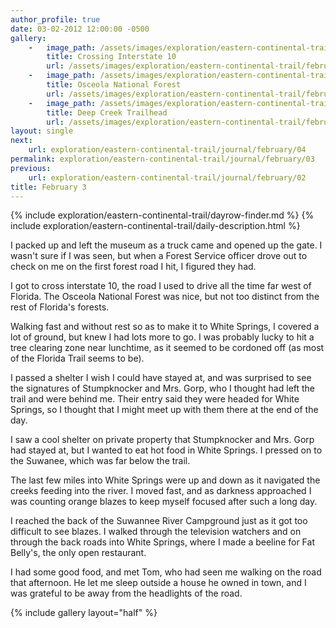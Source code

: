 ```yaml
---
author_profile: true
date: 03-02-2012 12:00:00 -0500
gallery:
    -   image_path: /assets/images/exploration/eastern-continental-trail/february/small/3-1.jpg
        title: Crossing Interstate 10
        url: /assets/images/exploration/eastern-continental-trail/february/large/3-1.jpg
    -   image_path: /assets/images/exploration/eastern-continental-trail/february/small/3-2.jpg
        title: Osceola National Forest
        url: /assets/images/exploration/eastern-continental-trail/february/large/3-2.jpg
    -   image_path: /assets/images/exploration/eastern-continental-trail/february/small/3-3.jpg
        title: Deep Creek Trailhead
        url: /assets/images/exploration/eastern-continental-trail/february/large/3-3.jpg
layout: single
next:
    url: exploration/eastern-continental-trail/journal/february/04
permalink: exploration/eastern-continental-trail/journal/february/03
previous:
    url: exploration/eastern-continental-trail/journal/february/02
title: February 3
---
```

{% include exploration/eastern-continental-trail/dayrow-finder.md %}
{% include exploration/eastern-continental-trail/daily-description.html %}

I packed up and left the museum as a truck came and opened up the gate. I wasn't sure if I was seen, but when a Forest Service officer drove out to check on me on the first forest road I hit, I figured they had.

I got to cross interstate 10, the road I used to drive all the time far west of Florida. The Osceola National Forest was nice, but not too distinct from the rest of Florida's forests.

Walking fast and without rest so as to make it to White Springs, I covered a lot of ground, but knew I had lots more to go. I was probably lucky to hit a tree clearing zone near lunchtime, as it seemed to be cordoned off (as most of the Florida Trail seems to be).

I passed a shelter I wish I could have stayed at, and was surprised to see the signatures of Stumpknocker and Mrs. Gorp, who I thought had left the trail and were behind me. Their entry said they were headed for White Springs, so I thought that I might meet up with them there at the end of the day.

I saw a cool shelter on private property that Stumpknocker and Mrs. Gorp had stayed at, but I wanted to eat hot food in White Springs. I pressed on to the Suwanee, which was far below the trail.

The last few miles into White Springs were up and down as it navigated the creeks feeding into the river. I moved fast, and as darkness approached I was counting orange blazes to keep myself focused after such a long day.

I reached the back of the Suwannee River Campground just as it got too difficult to see blazes. I walked through the television watchers and on through the back roads into White Springs, where I made a beeline for Fat Belly's, the only open restaurant.

I had some good food, and met Tom, who had seen me walking on the road that afternoon. He let me sleep outside a house he owned in town, and I was grateful to be away from the headlights of the road.

{% include gallery layout="half" %}